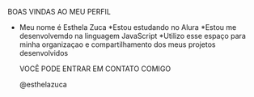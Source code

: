    BOAS VINDAS AO MEU PERFIL
 * Meu nome é Esthela Zuca
 *Estou estudando no Alura
 *Estou me desenvolvemdo na linguagem JavaScript
 *Utilizo esse espaço para minha organizaçao e compartilhamento dos meus projetos desenvolvidos
 
   VOCÊ PODE ENTRAR EM CONTATO COMIGO

   @esthelazuca 
